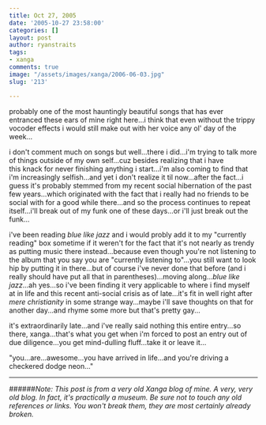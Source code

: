 ```yaml
---
title: Oct 27, 2005
date: '2005-10-27 23:58:00'
categories: []
layout: post
author: ryanstraits
tags:
- xanga
comments: true
image: "/assets/images/xanga/2006-06-03.jpg"
slug: '213'

---
```

probably one of the most hauntingly beautiful songs that has ever entranced these ears of mine right here...i think that even without the trippy vocoder effects i would still make out with her voice any ol' day of the week...

<!-- break -->

i don't comment much on songs but well...there i did...i'm trying to talk more of things outside of my own self...cuz besides realizing that i have this knack for never finishing anything i start...i'm also coming to find that i'm increasingly selfish...and yet i don't realize it til now...after the fact...i guess it's probably stemmed from my recent social hibernation of the past few years...which originated with the fact that i really had no friends to be social with for a good while there...and so the process continues to repeat itself...i'll break out of my funk one of these days...or i'll just break out the funk...

i've been reading <em>blue like jazz</em> and i would probly add it to my "currently reading" box sometime if it weren't for the fact that it's not nearly as trendy as putting music there instead...because even though you're not listening to the album that you say you are "currently listening to"...you still want to look hip by putting it in there...but of course i've never done that before (and i really should have put all that in parentheses)...moving along...<em>blue like jazz</em>...ah yes...so i've been finding it very applicable to where i find myself at in life and this recent anti-social crisis as of late...it's fit in well right after <em>mere christianity</em> in some strange way...maybe i'll save thoughts on that for another day...and rhyme some more but that's pretty gay...

it's extraordinarily late...and i've really said nothing this entire entry...so there, xanga...that's what you get when i'm forced to post an entry out of due diligence...you get mind-dulling fluff...take it or leave it...

"you...are...awesome...you have arrived in life...and you're driving a checkered dodge neon..."

---

######*Note: This post is from a very old Xanga blog of mine. A very, very old blog. In fact, it's practically a museum. Be sure not to touch any old references or links. You won't break them, they are most certainly already broken.*